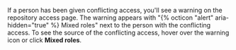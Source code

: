 If a person has been given conflicting access, you'll see a warning on the repository access page. The warning appears with "{% octicon "alert" aria-hidden="true" %} Mixed roles" next to the person with the conflicting access. To see the source of the conflicting access, hover over the warning icon or click **Mixed roles**.
